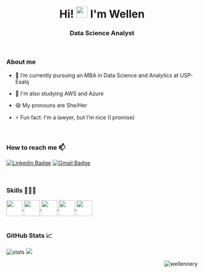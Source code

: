 <h1 align="center">Hi! <img src="https://raw.githubusercontent.com/kaueMarques/kaueMarques/master/hi.gif" width="30px"> I'm Wellen </h1>
<h3 align="center">Data Science Analyst</h3>

<div style="display: inline_block"><br> 

  <h3>About me</h3>
  
- 📒 I’m currently pursuing an MBA in Data Science and Analytics at USP-Esalq
  
- 📝 I'm also studying AWS and Azure

- 😄 My pronouns are She/Her

- ⚡ Fun fact: I'm a lawyer, but I'm nice (I promise)


<div style="display: inline_block"><br> 

<p align="left"> 

<h3> How to reach me 📫 </h3>
</p>

[![Linkedin Badge](https://img.shields.io/badge/-Wellen_Nery-blue?style=flat-square&logo=Linkedin&logoColor=white&link=https://www.linkedin.com/in/wellennery/)](https://www.linkedin.com/in/wellennery/) 
[![Gmail Badge](https://img.shields.io/badge/-nerywellen@gmail.com-c14438?style=flat-square&logo=Gmail&logoColor=white&link=mailto:nerywellen@gmail.com)](mailto:nerywellen@gmail.com)

<p align="center">


</div> 

<div style="display: inline_block"><br> 

<h3> Skills 👩🏾‍💻</h3>
<a href= https://github.com/wellennery?tab=repositories&q=&type=&language=python&sort= > <img width ='42px' align= 'center'  src='https://images.vexels.com/media/users/3/166477/isolated/lists/9bb722f0e85ddbc1ce0f064534fd2311-icone-da-linguagem-de-programacao-python.png'> </a>
<a href= https://github.com/wellennery?tab=repositories&q=&type=&language=rlanguage&sort= > <img width ='42px' align= 'center' src='https://upload.wikimedia.org/wikipedia/commons/thumb/1/1b/R_logo.svg/1280px-R_logo.svg.png'> </a>
<a href= https://github.com/wellennery?tab=repositories&q=&type=&language=rlanguage&sort= > <img width ='42px' align= 'center' src='https://www.ambient-it.net/wp-content/uploads/2022/06/formation-power-query.png'> </a>
<a href= https://github.com/wellennery?tab=repositories&q=&type=&language=rlanguage&sort= > <img width ='42px' align= 'center' src='https://www.pngmart.com/files/23/Power-Bi-Logo-PNG-File.png'> </a>
<a href= https://github.com/wellennery?tab=repositories&q=&type=&language=rlanguage&sort= > <img width ='42px' align= 'center' src='https://www.svgrepo.com/show/375454/looker.svg'> </a>

<div style="display: inline_block"><br> 

<p align="left"> 

### GitHub Stats 📈
</p>
 
![stats](https://github-readme-stats.vercel.app/api?username=wellennery&show_icons=true&count_private=true&title_color=3796d6&text_color=b2d76c&icon_color=6562af&bg_color=00000000&hide=bg-color&hide_border=true)
 <img src="https://github-readme-stats.vercel.app/api/top-langs/?username=wellennery&&show_icons=true&count_private=true&title_color=3796d6&text_color=b2d76c&icon_color=6562af&bg_color=00000000&hide=bg-color&hide_border=true" />

</p>

</div> 

<p align="right"> <img src="https://komarev.com/ghpvc/?username=wellennery" alt="wellennery" /> </p>
